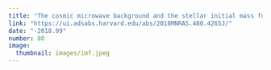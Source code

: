 ```yaml
---
title: "The cosmic microwave background and the stellar initial mass function"
link: "https://ui.adsabs.harvard.edu/abs/2018MNRAS.480.4265J/"
date: "-2018.99"
number: 80
image: 
  thumbnail: images/imf.jpeg
---
```



